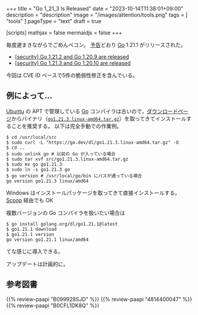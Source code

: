 +++
title = "Go 1_21_3 Is Released"
date =  "2023-10-14T11:38:01+09:00"
description = "description"
image = "/images/attention/tools.png"
tags  = [ "tools" ]
pageType = "text"
draft = true

[scripts]
  mathjax = false
  mermaidjs = false
+++

毎度遅まきながらでごめんペコン。
[予告](https://groups.google.com/g/golang-announce/c/UXJQvKffcao "[security] Go 1.21.1 and Go 1.20.8 pre-announcement")どおり [Go] 1.21.1 がリリースされた。

- [[security] Go 1.21.2 and Go 1.20.9 are released](https://groups.google.com/g/golang-announce/c/XBa1oHDevAo)
- [[security] Go 1.21.3 and Go 1.20.10 are released](https://groups.google.com/g/golang-announce/c/iNNxDTCjZvo)

今回は CVE ID ベースで5件の脆弱性修正を含んでいる。


## 例によって...

[Ubuntu] の APT で管理している [Go] コンパイラは古いので，[ダウンロードページ](https://go.dev/dl/ "Downloads - go.dev")からバイナリ（[`go1.21.3.linux-amd64.tar.gz`](https://go.dev/dl/go1.21.3.linux-amd64.tar.gz)）を取ってきてインストールすることを推奨する。
以下は完全手動での作業例。

```text
$ cd /usr/local/src
$ sudo curl -L "https://go.dev/dl/go1.21.3.linux-amd64.tar.gz" -O
$ cd ..
$ sudo unlink go # 以前の Go が入っている場合
$ sudo tar xvf src/go1.21.3.linux-amd64.tar.gz
$ sudo mv go go1.21.3
$ sudo ln -s go1.21.3 go
$ go version # /usr/local/go/bin にパスが通っている場合
go version go1.21.3 linux/amd64
```

Windows はインストールパッケージを取ってきて直接インストールする。
[Scoop] 経由でも OK

複数バージョンの Go コンパイラを扱いたい場合は

```text
$ go install golang.org/dl/go1.21.1@latest
$ go1.21.1 download
$ go1.21.1 version
go version go1.21.1 linux/amd64
```

てな感じに導入できる。

アップデートは計画的に。

[Go]: https://go.dev/
[Ubuntu]: https://www.ubuntu.com/ "The leading operating system for PCs, IoT devices, servers and the cloud | Ubuntu"
[Scoop]: https://scoop.sh/
[CVE-2023-39320]: https://nvd.nist.gov/vuln/detail/CVE-2023-39320
[CVE-2023-39318]: https://nvd.nist.gov/vuln/detail/CVE-2023-39318
[CVE-2023-39319]: https://nvd.nist.gov/vuln/detail/CVE-2023-39319
[CVE-2023-39321]: https://nvd.nist.gov/vuln/detail/CVE-2023-39321
[CVE-2023-39322]: https://nvd.nist.gov/vuln/detail/CVE-2023-39322

## 参考図書

{{% review-paapi "B099928SJD" %}} <!-- プログラミング言語Go -->
{{% review-paapi "4814400047" %}} <!-- 初めてのGo言語 -->
{{% review-paapi "B0CFL1DK8Q" %}} <!-- Go言語 100Tips -->
